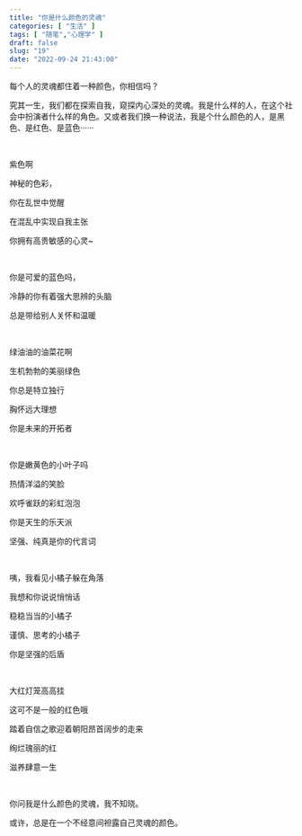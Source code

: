 ```yaml
---
title: "你是什么颜色的灵魂"
categories: [ "生活" ]
tags: [ "随笔","心理学" ]
draft: false
slug: "19"
date: "2022-09-24 21:43:00"
---
```





每个人的灵魂都住着一种颜色，你相信吗？

究其一生，我们都在探索自我，窥探内心深处的灵魂。我是什么样的人，在这个社会中扮演者什么样的角色。又或者我们换一种说法，我是个什么颜色的人，是黑色、是红色、是蓝色······

<br/>

紫色啊

神秘的色彩，

你在乱世中觉醒

在混乱中实现自我主张

你拥有高贵敏感的心灵~

<br/>

你是可爱的蓝色吗，

冷静的你有着强大思辨的头脑

总是带给别人关怀和温暖

<br/>

绿油油的油菜花啊

生机勃勃的美丽绿色

你总是特立独行

胸怀远大理想

你是未来的开拓者

<br/>

你是嫩黄色的小叶子吗

热情洋溢的笑脸

欢呼雀跃的彩虹泡泡

你是天生的乐天派

坚强、纯真是你的代言词

<br/>

咦，我看见小橘子躲在角落

我想和你说说悄悄话

稳稳当当的小橘子

谨慎、思考的小橘子

你是坚强的后盾

<br/>

大红灯笼高高挂

这可不是一般的红色哦

踏着自信之歌迎着朝阳昂首阔步的走来

绚烂瑰丽的红

滋养肆意一生

<br/>

你问我是什么颜色的灵魂，我不知晓。

或许，总是在一个不经意间袒露自己灵魂的颜色。



